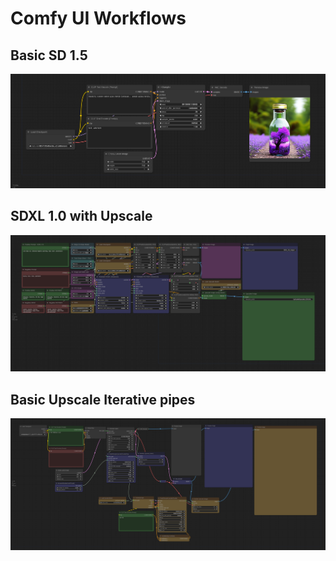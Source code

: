 # Comfy UI Workflows 

## Basic SD 1.5

![Alt Text](pics/basic_workflow.png)

## SDXL 1.0 with Upscale

![Alt Text](pics/sdxl_upscale_workflow.png)

## Basic Upscale Iterative pipes

![Alt Text](pics/basic_upscale_pipe_workflow.png)
